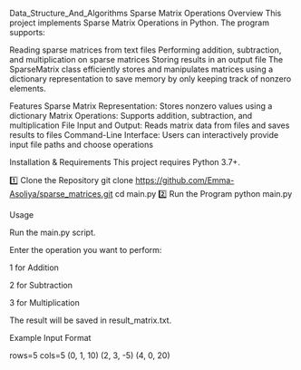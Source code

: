 Data_Structure_And_Algorithms
Sparse Matrix Operations
Overview
This project implements Sparse Matrix Operations in Python. The program supports:

Reading sparse matrices from text files
Performing addition, subtraction, and multiplication on sparse matrices
Storing results in an output file
The SparseMatrix class efficiently stores and manipulates matrices using a dictionary representation to save memory by only keeping track of nonzero elements.

Features
Sparse Matrix Representation: Stores nonzero values using a dictionary
Matrix Operations: Supports addition, subtraction, and multiplication
File Input and Output: Reads matrix data from files and saves results to files
Command-Line Interface: Users can interactively provide input file paths and choose operations

Installation & Requirements
This project requires Python 3.7+.

1️⃣ Clone the Repository
git clone https://github.com/Emma-Asoliya/sparse_matrices.git
cd main.py
2️⃣ Run the Program
python main.py

Usage

Run the main.py script.

Enter the operation you want to perform:

1 for Addition

2 for Subtraction

3 for Multiplication

The result will be saved in result_matrix.txt.

Example Input Format

rows=5
cols=5
(0, 1, 10)
(2, 3, -5)
(4, 0, 20)
